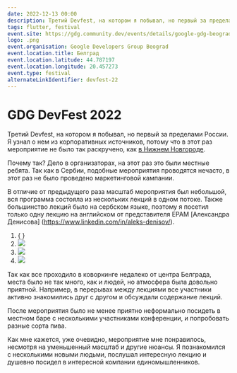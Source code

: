 ```yaml
---
date: 2022-12-13 00:00
description: Третий Devfest, на котором я побывал, но первый за пределами России. Я узнал о нем из корпоративных источников, потому что в этот раз мероприятие не было так раскручено, как в Нижнем Новгороде.
tags: flutter, festival
event.site: https://gdg.community.dev/events/details/google-gdg-beograd-presents-devfest-22/
logo: .png
event.organisation: Google Developers Group Beograd
event.location.title: Белград
event.location.latitude: 44.787197
event.location.longitude: 20.457273
event.type: festival
alternateLinkIdentifier: devfest-22
---
```

# GDG DevFest 2022

Третий Devfest, на котором я побывал, но первый за пределами России. Я узнал о нем из корпоративных источников, потому что в этот раз мероприятие не было так раскручено, как [в Нижнем Новгороде](https://coolone.ru/events/devfest-19/). 

Почему так? Дело в организаторах, на этот раз это были местные ребята. Так как в Сербии, подобные мероприятия проводятся нечасто, в этот раз не было проведено маркетинговой кампании.

В отличие от предыдущего раза масштаб мероприятия был небольшой, вся программа состояла из нескольких лекций в одном потоке. Также большинство лекций было на сербском языке, поэтому я посетил только одну лекцию на английском от представителя EPAM [Александра Денисова] (https://www.linkedin.com/in/aleks-denisov/).


1. { }
2. ![ ](1_400x400.jpg)
3. ![ ](2_400x400.jpg)
4. ![ ](3_400x400.jpg)


Так как все проходило в коворкинге недалеко от центра Белграда, места было не так много, как и людей, но атмосфера была довольно приятной. Например, в перерывах между лекциями все участники активно знакомились друг с другом и обсуждали содержание лекций.

После мероприятия было не менее приятно неформально посидеть в местном баре с несколькими участниками конференции, и попробовать разные сорта пива.

Как мне кажется, уже очевидно, мероприятие мне понравилось, несмотря на уменьшенный масштаб и другие нюансы. Я познакомился с несколькими новыми людьми, послушал интересную лекцию и душевно посидел в интересной компании единомышленников.
